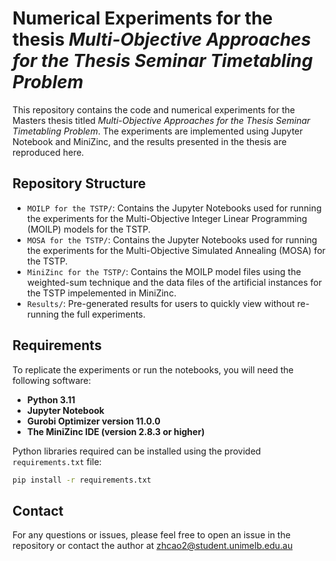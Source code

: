 # Numerical Experiments for the thesis *Multi-Objective Approaches for the Thesis Seminar Timetabling Problem*

This repository contains the code and numerical experiments for the Masters thesis titled *Multi-Objective Approaches for the Thesis Seminar Timetabling Problem*. The experiments are implemented using Jupyter Notebook and MiniZinc, and the results presented in the thesis are reproduced here.

## Repository Structure

- `MOILP for the TSTP/`: Contains the Jupyter Notebooks used for running the experiments for the Multi-Objective Integer Linear Programming (MOILP) models for the TSTP.
- `MOSA for the TSTP/`: Contains the Jupyter Notebooks used for running the experiments for the Multi-Objective Simulated Annealing (MOSA) for the TSTP.
- `MiniZinc for the TSTP/`: Contains the MOILP model files using the weighted-sum technique and the data files of the artificial instances for the TSTP impelemented in MiniZinc.
- `Results/`: Pre-generated results for users to quickly view without re-running the full experiments.

## Requirements

To replicate the experiments or run the notebooks, you will need the following software:

- **Python 3.11**
- **Jupyter Notebook**
- **Gurobi Optimizer version 11.0.0**
- **The MiniZinc IDE (version 2.8.3 or higher)**

Python libraries required can be installed using the provided `requirements.txt` file:

```bash
pip install -r requirements.txt
```

## Contact
For any questions or issues, please feel free to open an issue in the repository or contact the author at zhcao2@student.unimelb.edu.au

